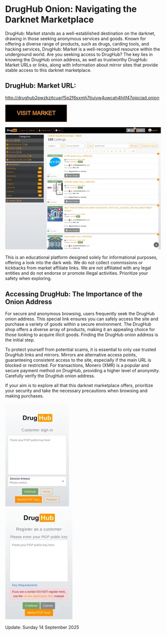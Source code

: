 # DrugHub Onion: Navigating the Darknet Marketplace

DrugHub: Market stands as a well-established destination on the darknet, drawing in those seeking anonymous services and goods. Known for offering a diverse range of products, such as drugs, carding tools, and hacking services, DrugHub: Market is a well-recognized resource within the underground world. Are you seeking access to DrugHub? The key lies in knowing the DrugHub onion address, as well as trustworthy DrugHub: Market URLs or links, along with information about mirror sites that provide stable access to this darknet marketplace.

## DrugHub: Market URL:

http://drughub2pwzkzjtcuarf5p2f6sxmh7tjuiyw4uwcah4hjtf47oipciad.onion

[<img src="/base/windows.webp" width="200">](http://drughub2pwzkzjtcuarf5p2f6sxmh7tjuiyw4uwcah4hjtf47oipciad.onion)


<a href="http://drughub2pwzkzjtcuarf5p2f6sxmh7tjuiyw4uwcah4hjtf47oipciad.onion"><img src="/base/preview.webp" alt="image" style="max-width: 100%;"><a>

This is an educational platform designed solely for informational purposes, offering a look into the dark web. We do not collect commissions or kickbacks from market affiliate links. We are not affiliated with any legal entities and do not endorse or promote illegal activities. Prioritize your safety when exploring.

## Accessing DrugHub: The Importance of the Onion Address

For secure and anonymous browsing, users frequently seek the DrugHub onion address. This special link ensures you can safely access the site and purchase a variety of goods within a secure environment. The DrugHub shop offers a diverse array of products, making it an appealing choice for those looking to acquire illicit goods. Finding the DrugHub onion address is the initial step.

To protect yourself from potential scams, it is essential to only use trusted DrugHub links and mirrors. Mirrors are alternative access points, guaranteeing consistent access to the site, especially if the main URL is blocked or restricted. For transactions, Monero (XMR) is a popular and secure payment method on DrugHub, providing a higher level of anonymity. Carefully verify the DrugHub onion address.

If your aim is to explore all that this darknet marketplace offers, prioritize your security and take the necessary precautions when browsing and making purchases.


<a href="http://drughub2pwzkzjtcuarf5p2f6sxmh7tjuiyw4uwcah4hjtf47oipciad.onion"><img src="/base/alpha.webp" alt="image" style="max-width: 100%;"><a>  
<a href="http://drughub2pwzkzjtcuarf5p2f6sxmh7tjuiyw4uwcah4hjtf47oipciad.onion"><img src="/base/icon.webp" alt="image" style="max-width: 100%;"><a>







































Update:  Sunday 14 September 2025